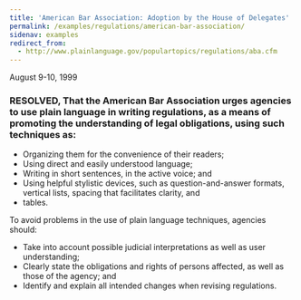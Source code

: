 ```yaml
---
title: 'American Bar Association: Adoption by the House of Delegates'
permalink: /examples/regulations/american-bar-association/
sidenav: examples
redirect_from:
  - http://www.plainlanguage.gov/populartopics/regulations/aba.cfm
---
```


August 9-10, 1999

### RESOLVED, That the American Bar Association urges agencies to use plain language in writing regulations, as a means of promoting the understanding of legal obligations, using such techniques as:

- Organizing them for the convenience of their readers;
- Using direct and easily understood language;
- Writing in short sentences, in the active voice; and
- Using helpful stylistic devices, such as question-and-answer formats, vertical lists, spacing that facilitates clarity, and
- tables.

To avoid problems in the use of plain language techniques, agencies should:

- Take into account possible judicial interpretations as well as user understanding;
- Clearly state the obligations and rights of persons affected, as well as those of the agency; and
- Identify and explain all intended changes when revising regulations.
